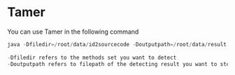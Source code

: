# Tamer



You can use Tamer in the following command

```java
java -Dfiledir=/root/data/id2sourcecode -Doutputpath=/root/data/result.csv -jar finals-1.0-SNAPSHOT.jar
    
-Dfiledir refers to the methods set you want to detect
-Doutputpath refers to filepath of the detecting result you want to store
```

